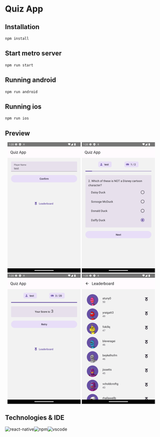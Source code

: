 # Quiz App

## Installation

```
npm install
```

## Start metro server

```
npm run start
```

## Running android

```
npm run android
```

## Running ios

```
npm run ios
```

## Preview

<p align="center">
  <img alt="1" src="https://github.com/reefwn/quiz-app/blob/main/preview/1.png?raw=true" width="48%">
  <img alt="2" src="https://github.com/reefwn/quiz-app/blob/main/preview/2.png?raw=true" width="48%">
  <img alt="3" src="https://github.com/reefwn/quiz-app/blob/main/preview/3.png?raw=true" width="48%">
  <img alt="4" src="https://github.com/reefwn/quiz-app/blob/main/preview/4.png?raw=true" width="48%">
</p>

## Technologies & IDE

<div>
    <img style="float: left" src="https://upload.wikimedia.org/wikipedia/commons/a/a7/React-icon.svg" height="48" alt="react-native"> &nbsp;
    <img style="float: left" src="https://upload.wikimedia.org/wikipedia/commons/d/db/Npm-logo.svg" height="48" alt="npm"> &nbsp;
    <img style="float: left" src="https://code.visualstudio.com/assets/updates/1_35/logo-stable.png" height="48" alt="vscode">
</div>
